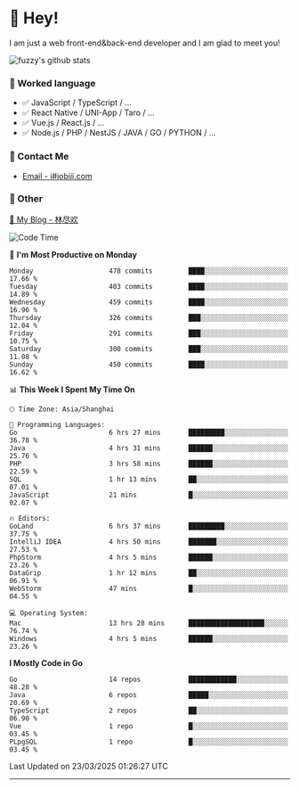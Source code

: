 # 👋 Hey!

I am just a web front-end&back-end developer and I am glad to meet you!

![fuzzy's github stats](https://github-readme-stats.vercel.app/api?username=JaydenForYou&&show_icons=true&&title_color=1abc9c&&icon_color=1abc9c)


### 📝 Worked language

- ✅ JavaScript / TypeScript / ...
- ✅ React Native / UNI-App / Taro / ...
- ✅ Vue.js / React.js / ...
- ✅ Node.js / PHP / NestJS / JAVA / GO / PYTHON / ...

### 📮 Contact Me

- [Email - i#iobiji.com](mailto:i@iobiji.com)


### 🤪 Other

[📌 My Blog - 林尽欢](https://iobiji.com)

<!--START_SECTION:waka-->
![Code Time](http://img.shields.io/badge/Code%20Time-1%2C602%20hrs%2033%20mins-blue)

📅 **I'm Most Productive on Monday** 

```text
Monday                   478 commits         ████░░░░░░░░░░░░░░░░░░░░░   17.66 % 
Tuesday                  403 commits         ████░░░░░░░░░░░░░░░░░░░░░   14.89 % 
Wednesday                459 commits         ████░░░░░░░░░░░░░░░░░░░░░   16.96 % 
Thursday                 326 commits         ███░░░░░░░░░░░░░░░░░░░░░░   12.04 % 
Friday                   291 commits         ███░░░░░░░░░░░░░░░░░░░░░░   10.75 % 
Saturday                 300 commits         ███░░░░░░░░░░░░░░░░░░░░░░   11.08 % 
Sunday                   450 commits         ████░░░░░░░░░░░░░░░░░░░░░   16.62 % 
```


📊 **This Week I Spent My Time On** 

```text
🕑︎ Time Zone: Asia/Shanghai

💬 Programming Languages: 
Go                       6 hrs 27 mins       █████████░░░░░░░░░░░░░░░░   36.78 % 
Java                     4 hrs 31 mins       ██████░░░░░░░░░░░░░░░░░░░   25.76 % 
PHP                      3 hrs 58 mins       ██████░░░░░░░░░░░░░░░░░░░   22.59 % 
SQL                      1 hr 13 mins        ██░░░░░░░░░░░░░░░░░░░░░░░   07.01 % 
JavaScript               21 mins             █░░░░░░░░░░░░░░░░░░░░░░░░   02.07 % 

🔥 Editors: 
GoLand                   6 hrs 37 mins       █████████░░░░░░░░░░░░░░░░   37.75 % 
IntelliJ IDEA            4 hrs 50 mins       ███████░░░░░░░░░░░░░░░░░░   27.53 % 
PhpStorm                 4 hrs 5 mins        ██████░░░░░░░░░░░░░░░░░░░   23.26 % 
DataGrip                 1 hr 12 mins        ██░░░░░░░░░░░░░░░░░░░░░░░   06.91 % 
WebStorm                 47 mins             █░░░░░░░░░░░░░░░░░░░░░░░░   04.55 % 

💻 Operating System: 
Mac                      13 hrs 28 mins      ███████████████████░░░░░░   76.74 % 
Windows                  4 hrs 5 mins        ██████░░░░░░░░░░░░░░░░░░░   23.26 % 
```

**I Mostly Code in Go** 

```text
Go                       14 repos            ████████████░░░░░░░░░░░░░   48.28 % 
Java                     6 repos             █████░░░░░░░░░░░░░░░░░░░░   20.69 % 
TypeScript               2 repos             ██░░░░░░░░░░░░░░░░░░░░░░░   06.90 % 
Vue                      1 repo              █░░░░░░░░░░░░░░░░░░░░░░░░   03.45 % 
PLpgSQL                  1 repo              █░░░░░░░░░░░░░░░░░░░░░░░░   03.45 % 
```




 Last Updated on 23/03/2025 01:26:27 UTC
<!--END_SECTION:waka-->
---
